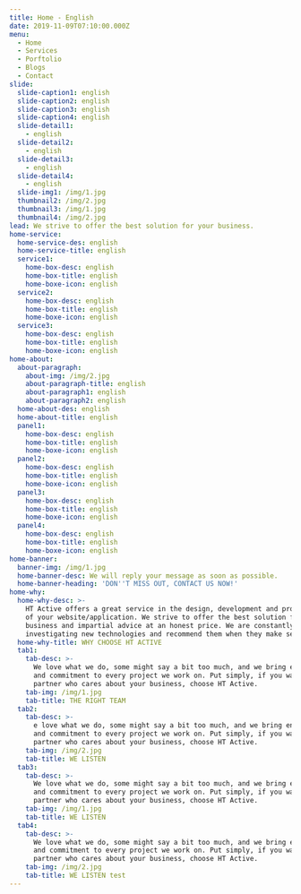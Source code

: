 ```yaml
---
title: Home - English
date: 2019-11-09T07:10:00.000Z
menu:
  - Home
  - Services
  - Porftolio
  - Blogs
  - Contact
slide:
  slide-caption1: english
  slide-caption2: english
  slide-caption3: english
  slide-caption4: english
  slide-detail1:
    - english
  slide-detail2:
    - english
  slide-detail3:
    - english
  slide-detail4:
    - english
  slide-img1: /img/1.jpg
  thumbnail2: /img/2.jpg
  thumbnail3: /img/1.jpg
  thumbnail4: /img/2.jpg
lead: We strive to offer the best solution for your business.
home-service:
  home-service-des: english
  home-service-title: english
  service1:
    home-box-desc: english
    home-box-title: english
    home-boxe-icon: english
  service2:
    home-box-desc: english
    home-box-title: english
    home-boxe-icon: english
  service3:
    home-box-desc: english
    home-box-title: english
    home-boxe-icon: english
home-about:
  about-paragraph:
    about-img: /img/2.jpg
    about-paragraph-title: english
    about-paragraph1: english
    about-paragraph2: english
  home-about-des: english
  home-about-title: english
  panel1:
    home-box-desc: english
    home-box-title: english
    home-boxe-icon: english
  panel2:
    home-box-desc: english
    home-box-title: english
    home-boxe-icon: english
  panel3:
    home-box-desc: english
    home-box-title: english
    home-boxe-icon: english
  panel4:
    home-box-desc: english
    home-box-title: english
    home-boxe-icon: english
home-banner:
  banner-img: /img/1.jpg
  home-banner-desc: We will reply your message as soon as possible.
  home-banner-heading: 'DON''T MISS OUT, CONTACT US NOW!'
home-why:
  home-why-desc: >-
    HT Active offers a great service in the design, development and programming
    of your website/application. We strive to offer the best solution for your
    business and impartial advice at an honest price. We are constantly
    investigating new technologies and recommend them when they make sense.
  home-why-title: WHY CHOOSE HT ACTIVE
  tab1:
    tab-desc: >-
      We love what we do, some might say a bit too much, and we bring enthusiasm
      and commitment to every project we work on. Put simply, if you want a
      partner who cares about your business, choose HT Active.
    tab-img: /img/1.jpg
    tab-title: THE RIGHT TEAM
  tab2:
    tab-desc: >-
      e love what we do, some might say a bit too much, and we bring enthusiasm
      and commitment to every project we work on. Put simply, if you want a
      partner who cares about your business, choose HT Active.
    tab-img: /img/2.jpg
    tab-title: WE LISTEN
  tab3:
    tab-desc: >-
      We love what we do, some might say a bit too much, and we bring enthusiasm
      and commitment to every project we work on. Put simply, if you want a
      partner who cares about your business, choose HT Active.
    tab-img: /img/1.jpg
    tab-title: WE LISTEN
  tab4:
    tab-desc: >-
      We love what we do, some might say a bit too much, and we bring enthusiasm
      and commitment to every project we work on. Put simply, if you want a
      partner who cares about your business, choose HT Active.
    tab-img: /img/2.jpg
    tab-title: WE LISTEN test
---
```



